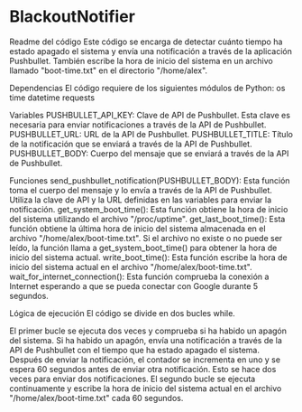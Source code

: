 # BlackoutNotifier
  Readme del código
Este código se encarga de detectar cuánto tiempo ha estado apagado el sistema y envía una notificación a través de la aplicación Pushbullet. También escribe la hora de inicio del sistema en un archivo llamado "boot-time.txt" en el directorio "/home/alex".

  Dependencias
El código requiere de los siguientes módulos de Python:
os
time
datetime
requests

  Variables
PUSHBULLET_API_KEY: Clave de API de Pushbullet. Esta clave es necesaria para enviar notificaciones a través de la API de Pushbullet.
PUSHBULLET_URL: URL de la API de Pushbullet.
PUSHBULLET_TITLE: Título de la notificación que se enviará a través de la API de Pushbullet.
PUSHBULLET_BODY: Cuerpo del mensaje que se enviará a través de la API de Pushbullet.

  Funciones
send_pushbullet_notification(PUSHBULLET_BODY): Esta función toma el cuerpo del mensaje y lo envía a través de la API de Pushbullet. Utiliza la clave de API y la URL definidas en las variables para enviar la notificación.
get_system_boot_time(): Esta función obtiene la hora de inicio del sistema utilizando el archivo "/proc/uptime".
get_last_boot_time(): Esta función obtiene la última hora de inicio del sistema almacenada en el archivo "/home/alex/boot-time.txt". Si el archivo no existe o no puede ser leído, la función llama a get_system_boot_time() para obtener la hora de inicio del sistema actual.
write_boot_time(): Esta función escribe la hora de inicio del sistema actual en el archivo "/home/alex/boot-time.txt".
wait_for_internet_connection(): Esta función comprueba la conexión a Internet esperando a que se pueda conectar con Google durante 5 segundos.

  Lógica de ejecución
El código se divide en dos bucles while.

El primer bucle se ejecuta dos veces y comprueba si ha habido un apagón del sistema. Si ha habido un apagón, envía una notificación a través de la API de Pushbullet con el tiempo que ha estado apagado el sistema. Después de enviar la notificación, el contador se incrementa en uno y se espera 60 segundos antes de enviar otra notificación. Esto se hace dos veces para enviar dos notificaciones.
El segundo bucle se ejecuta continuamente y escribe la hora de inicio del sistema actual en el archivo "/home/alex/boot-time.txt" cada 60 segundos.
